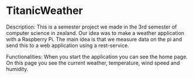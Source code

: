 # TitanicWeather
Description:
This is a semester project we made in the 3rd semester of computer science in zealand.
Our idea was to make a weather application with a Raspberry Pi. The main idea is that we measure data on the pi and send this to a web application using a rest-service.

Functionalities:
When you start the application you can see the home page. On this page you see the current weather, temperature, wind speed and humidity.
